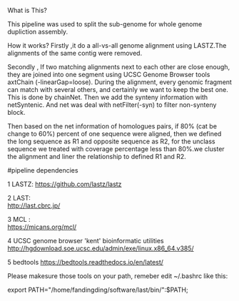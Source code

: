 
What is This?

  This pipeline was used to split the sub-genome for whole genome dupliction assembly.

How it works?
  Firstly ,it do a all-vs-all genome alignment using LASTZ.The alignments of the same contig were removed.

  Secondly , If two matching alignments next to each other are close enough, they are joined into one segment using UCSC Genome Browser tools axtChain (-linearGap=loose). During the alignment, every genomic fragment can match with several others, and certainly we want to keep the best one. This is done by chainNet. Then we add the synteny information with netSyntenic. And net was deal with netFilter(-syn) to filter non-synteny block. 

  Then based on the net information of homologues pairs, if 80% (cat be change to 60%) percent of one sequence were aligned, then we defined the long sequence as R1 and opposite sequence as R2, for the unclass sequence we treated with coverage percentage less than 80%.we cluster the alignment and liner the relationship to defined R1 and R2.

#pipeline dependencies


1 LASTZ: 
  https://github.com/lastz/lastz

2 LAST:   
  http://last.cbrc.jp/

3 MCL :   
  https://micans.org/mcl/

4 UCSC genome browser 'kent' bioinformatic utilities
  http://hgdownload.soe.ucsc.edu/admin/exe/linux.x86_64.v385/

5 bedtools
  https://bedtools.readthedocs.io/en/latest/
  
  
 Please makesure those tools on your path, remeber edit ~/.bashrc like this:

export PATH="/home/fandingding/software/last/bin/":$PATH;

